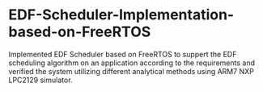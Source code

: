 # EDF-Scheduler-Implementation-based-on-FreeRTOS
Implemented EDF Scheduler based on FreeRTOS to suppert the EDF scheduling algorithm on an application according to the requirements and verified the system utilizing different analytical methods using ARM7 NXP LPC2129 simulator.
